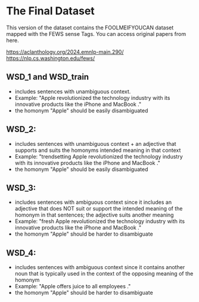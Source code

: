 # The Final Dataset 
This version of the dataset contains the FOOLMEIFYOUCAN dataset mapped with the FEWS sense Tags.
You can access original papers from here.

https://aclanthology.org/2024.emnlp-main.290/
https://nlp.cs.washington.edu/fews/


## WSD_1 and WSD_train
-  includes sentences with unambiguous context.
-  Example: "Apple revolutionized the technology industry with its innovative products like the iPhone and MacBook ." 
- the homonym "Apple" should be easily disambiguated

## WSD_2:
- includes sentences with unambiguous context + an adjective that supports and suits the homonyms intended meaning in that context
- Example: "trendsetting Apple revolutionized the technology industry with its innovative products like the iPhone and MacBook ."
- the homonym "Apple" should be easily disambiguated

## WSD_3:
- includes sentences with ambiguous context since it includes an adjective that does NOT suit or support the intended meaning of the homonym in that sentences; the adjective suits another meaning 
- Example: "fresh Apple revolutionized the technology industry with its innovative products like the iPhone and MacBook ."
- the homonym "Apple" should be harder to disambiguate

## WSD_4:
- includes sentences with ambiguous context since it contains another noun that is typically used in the context of the opposing meaning of the homonym 
- Example: "Apple offers juice to all employees ."
- the homonym "Apple" should be harder to disambiguate 



